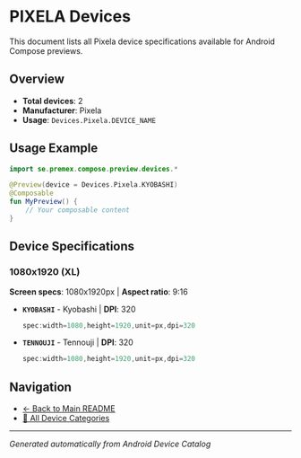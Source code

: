 # PIXELA Devices

This document lists all Pixela device specifications available for Android Compose previews.

## Overview

- **Total devices**: 2
- **Manufacturer**: Pixela
- **Usage**: `Devices.Pixela.DEVICE_NAME`

## Usage Example

```kotlin
import se.premex.compose.preview.devices.*

@Preview(device = Devices.Pixela.KYOBASHI)
@Composable
fun MyPreview() {
    // Your composable content
}
```

## Device Specifications

### 1080x1920 (XL)

**Screen specs**: 1080x1920px | **Aspect ratio**: 9:16

- **`KYOBASHI`** - Kyobashi | **DPI**: 320
  ```kotlin
  spec:width=1080,height=1920,unit=px,dpi=320
  ```

- **`TENNOUJI`** - Tennouji | **DPI**: 320
  ```kotlin
  spec:width=1080,height=1920,unit=px,dpi=320
  ```

## Navigation

- [← Back to Main README](../../README.md)
- [📱 All Device Categories](../README.md)

---
*Generated automatically from Android Device Catalog*
